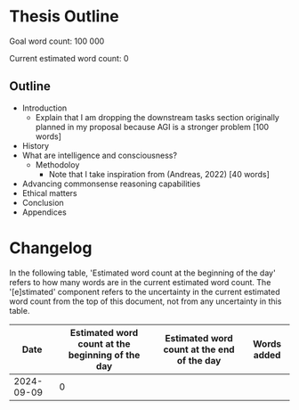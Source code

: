# Thesis Outline

Goal word count: 100 000

Current estimated word count: 0

## Outline

- Introduction
  - Explain that I am dropping the downstream tasks section originally planned in my proposal because AGI is a stronger problem [100 words]
- History
- What are intelligence and consciousness?
  - Methodoloy
    - Note that I take inspiration from (Andreas, 2022) [40 words]
- Advancing commonsense reasoning capabilities
- Ethical matters
- Conclusion
- Appendices

# Changelog

In the following table, 'Estimated word count at the beginning of the day' refers to how many words are in the current estimated word count.
The '[e]stimated' component refers to the uncertainty in the current estimated word count from the top of this document, not from any uncertainty in this table.

| Date           | Estimated word count at the beginning of the day | Estimated word count at the end of the day | Words added |
|----------------|--------------------------------------------------|--------------------------------------------|-------------|
| 2024-09-09     | 0                                                |                                            |             |

